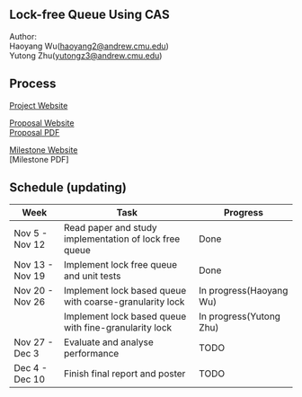 ## Lock-free Queue Using CAS
Author:  
Haoyang Wu(haoyang2@andrew.cmu.edu)  
Yutong Zhu(yutongz3@andrew.cmu.edu)

## Process
[Project Website](https://wuhaoyang-why.github.io/15618-Lock-Free-Queue/)

[Proposal Website](https://wuhaoyang-why.github.io/15618-Lock-Free-Queue/proposal)  
[Proposal PDF](https://github.com/WuHaoyang-WHY/15618-Lock-Free-Queue/blob/main/reportPDFs/Proposal__2_.pdf)

[Milestone Website](https://wuhaoyang-why.github.io/15618-Lock-Free-Queue/milestoneReport)  
[Milestone PDF]

## Schedule (updating)
| Week | Task |Progress |  
| --- | --- | --- |  
| Nov 5 - Nov 12|Read paper and study implementation of lock free queue|Done|
| Nov 13 - Nov 19|Implement lock free queue and unit tests|Done|
| Nov 20 - Nov 26|Implement lock based queue with coarse-granularity lock|In progress(Haoyang Wu)|
|               |Implement lock based queue with fine-granularity lock|In progress(Yutong Zhu)|
|Nov 27 - Dec 3|Evaluate and analyse performance|TODO|
|Dec 4 - Dec 10|Finish final report and poster|TODO|
